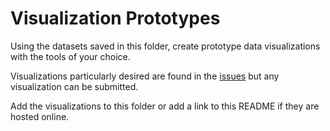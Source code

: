 # Visualization Prototypes

Using the datasets saved in this folder, create prototype data visualizations with the tools of your choice. 

Visualizations particularly desired are found in the [issues](https://github.com/codeforsanjose/open-disclosure/issues) but any visualization can be submitted.

Add the visualizations to this folder or add a link to this README if they are hosted online.